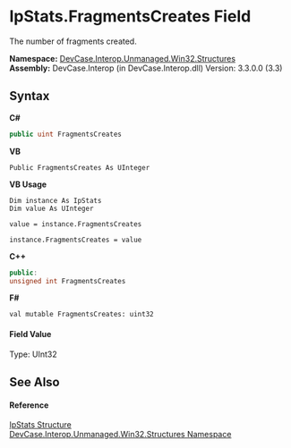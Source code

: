 # IpStats.FragmentsCreates Field
 

The number of fragments created.

**Namespace:**&nbsp;<a href="N_DevCase_Interop_Unmanaged_Win32_Structures">DevCase.Interop.Unmanaged.Win32.Structures</a><br />**Assembly:**&nbsp;DevCase.Interop (in DevCase.Interop.dll) Version: 3.3.0.0 (3.3)

## Syntax

**C#**<br />
``` C#
public uint FragmentsCreates
```

**VB**<br />
``` VB
Public FragmentsCreates As UInteger
```

**VB Usage**<br />
``` VB Usage
Dim instance As IpStats
Dim value As UInteger

value = instance.FragmentsCreates

instance.FragmentsCreates = value
```

**C++**<br />
``` C++
public:
unsigned int FragmentsCreates
```

**F#**<br />
``` F#
val mutable FragmentsCreates: uint32
```


#### Field Value
Type: UInt32

## See Also


#### Reference
<a href="T_DevCase_Interop_Unmanaged_Win32_Structures_IpStats">IpStats Structure</a><br /><a href="N_DevCase_Interop_Unmanaged_Win32_Structures">DevCase.Interop.Unmanaged.Win32.Structures Namespace</a><br />